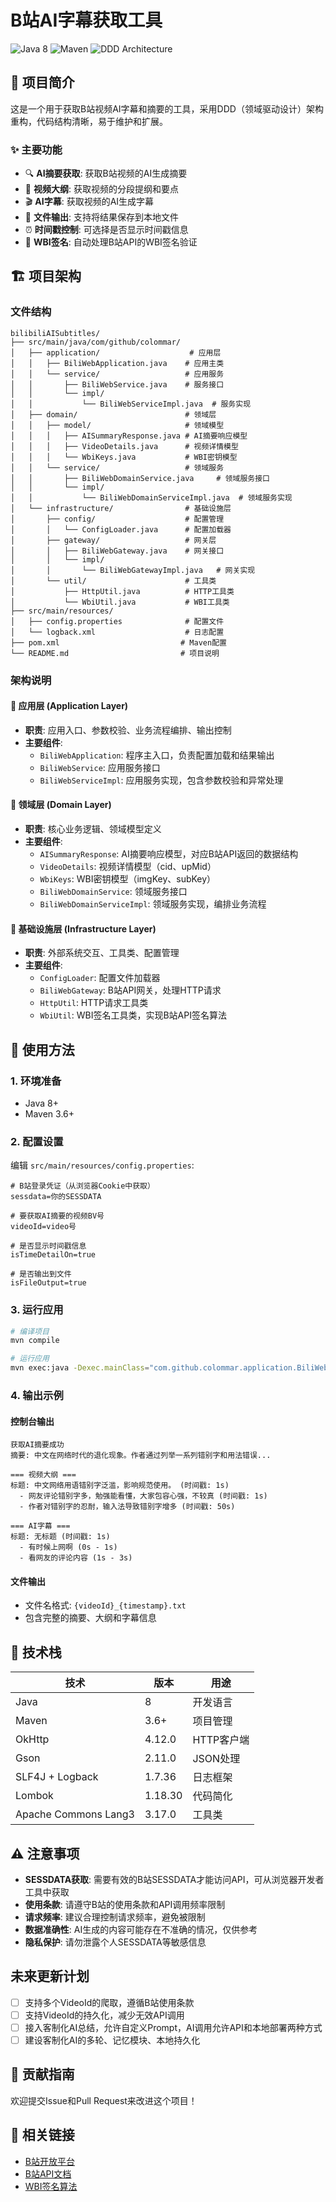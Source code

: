 # B站AI字幕获取工具

<img src="https://img.shields.io/badge/Java-8-orange.svg" alt="Java 8"/>
<img src="https://img.shields.io/badge/Maven-3.6+-blue.svg" alt="Maven"/>
<img src="https://img.shields.io/badge/Architecture-DDD-green.svg" alt="DDD Architecture"/>

## 📖 项目简介

这是一个用于获取B站视频AI字幕和摘要的工具，采用DDD（领域驱动设计）架构重构，代码结构清晰，易于维护和扩展。

### ✨ 主要功能

- 🔍 **AI摘要获取**: 获取B站视频的AI生成摘要
- 📝 **视频大纲**: 获取视频的分段提纲和要点
- 🎬 **AI字幕**: 获取视频的AI生成字幕
- 💾 **文件输出**: 支持将结果保存到本地文件
- ⏰ **时间戳控制**: 可选择是否显示时间戳信息
- 🔐 **WBI签名**: 自动处理B站API的WBI签名验证

## 🏗️ 项目架构

### 文件结构

```
bilibiliAISubtitles/
├── src/main/java/com/github/colommar/
│   ├── application/                    # 应用层
│   │   ├── BiliWebApplication.java    # 应用主类
│   │   └── service/                   # 应用服务
│   │       ├── BiliWebService.java    # 服务接口
│   │       └── impl/
│   │           └── BiliWebServiceImpl.java  # 服务实现
│   ├── domain/                        # 领域层
│   │   ├── model/                     # 领域模型
│   │   │   ├── AISummaryResponse.java # AI摘要响应模型
│   │   │   ├── VideoDetails.java      # 视频详情模型
│   │   │   └── WbiKeys.java           # WBI密钥模型
│   │   └── service/                   # 领域服务
│   │       ├── BiliWebDomainService.java     # 领域服务接口
│   │       └── impl/
│   │           └── BiliWebDomainServiceImpl.java  # 领域服务实现
│   └── infrastructure/                # 基础设施层
│       ├── config/                    # 配置管理
│       │   └── ConfigLoader.java      # 配置加载器
│       ├── gateway/                   # 网关层
│       │   ├── BiliWebGateway.java    # 网关接口
│       │   └── impl/
│       │       └── BiliWebGatewayImpl.java   # 网关实现
│       └── util/                      # 工具类
│           ├── HttpUtil.java          # HTTP工具类
│           └── WbiUtil.java           # WBI工具类
├── src/main/resources/
│   ├── config.properties              # 配置文件
│   └── logback.xml                    # 日志配置
├── pom.xml                           # Maven配置
└── README.md                         # 项目说明
```

### 架构说明

#### 🎯 应用层 (Application Layer)
- **职责**: 应用入口、参数校验、业务流程编排、输出控制
- **主要组件**: 
  - `BiliWebApplication`: 程序主入口，负责配置加载和结果输出
  - `BiliWebService`: 应用服务接口
  - `BiliWebServiceImpl`: 应用服务实现，包含参数校验和异常处理

#### 🧠 领域层 (Domain Layer)
- **职责**: 核心业务逻辑、领域模型定义
- **主要组件**:
  - `AISummaryResponse`: AI摘要响应模型，对应B站API返回的数据结构
  - `VideoDetails`: 视频详情模型（cid、upMid）
  - `WbiKeys`: WBI密钥模型（imgKey、subKey）
  - `BiliWebDomainService`: 领域服务接口
  - `BiliWebDomainServiceImpl`: 领域服务实现，编排业务流程

#### 🔧 基础设施层 (Infrastructure Layer)
- **职责**: 外部系统交互、工具类、配置管理
- **主要组件**:
  - `ConfigLoader`: 配置文件加载器
  - `BiliWebGateway`: B站API网关，处理HTTP请求
  - `HttpUtil`: HTTP请求工具类
  - `WbiUtil`: WBI签名工具类，实现B站API签名算法

## 🚀 使用方法

### 1. 环境准备

- Java 8+
- Maven 3.6+

### 2. 配置设置

编辑 `src/main/resources/config.properties`:

```properties
# B站登录凭证（从浏览器Cookie中获取）
sessdata=你的SESSDATA

# 要获取AI摘要的视频BV号
videoId=video号

# 是否显示时间戳信息
isTimeDetailOn=true

# 是否输出到文件
isFileOutput=true
```

### 3. 运行应用

```bash
# 编译项目
mvn compile

# 运行应用
mvn exec:java -Dexec.mainClass="com.github.colommar.application.BiliWebApplication"
```

### 4. 输出示例

#### 控制台输出
```
获取AI摘要成功
摘要: 中文在网络时代的退化现象。作者通过列举一系列错别字和用法错误...

=== 视频大纲 ===
标题: 中文网络用语错别字泛滥，影响规范使用。 (时间戳: 1s)
  - 网友评论错别字多，勉强能看懂，大家包容心强，不较真 (时间戳: 1s)
  - 作者对错别字的忍耐，输入法导致错别字增多 (时间戳: 50s)

=== AI字幕 ===
标题: 无标题 (时间戳: 1s)
  - 有时候上网啊 (0s - 1s)
  - 看网友的评论内容 (1s - 3s)
```

#### 文件输出
- 文件名格式: `{videoId}_{timestamp}.txt`
- 包含完整的摘要、大纲和字幕信息

## 🔧 技术栈

| 技术 | 版本 | 用途 |
|------|------|------|
| Java | 8 | 开发语言 |
| Maven | 3.6+ | 项目管理 |
| OkHttp | 4.12.0 | HTTP客户端 |
| Gson | 2.11.0 | JSON处理 |
| SLF4J + Logback | 1.7.36 | 日志框架 |
| Lombok | 1.18.30 | 代码简化 |
| Apache Commons Lang3 | 3.17.0 | 工具类 |

## ⚠️ 注意事项

- **SESSDATA获取**: 需要有效的B站SESSDATA才能访问API，可从浏览器开发者工具中获取
- **使用条款**: 请遵守B站的使用条款和API调用频率限制
- **请求频率**: 建议合理控制请求频率，避免被限制
- **数据准确性**: AI生成的内容可能存在不准确的情况，仅供参考
- **隐私保护**: 请勿泄露个人SESSDATA等敏感信息

## 未来更新计划

- [ ] 支持多个VideoId的爬取，遵循B站使用条款
- [ ] 支持VideoId的持久化，减少无效API调用
- [ ] 接入客制化AI总结，允许自定义Prompt，AI调用允许API和本地部署两种方式
- [ ] 建设客制化AI的多轮、记忆模块、本地持久化

## 🤝 贡献指南

欢迎提交Issue和Pull Request来改进这个项目！


## 🔗 相关链接

- [B站开放平台](https://open.bilibili.com/)
- [B站API文档](https://github.com/SocialSisterYi/bilibili-API-collect)
- [WBI签名算法](https://github.com/SocialSisterYi/bilibili-API-collect/blob/master/docs/misc/sign/wbi.md)
